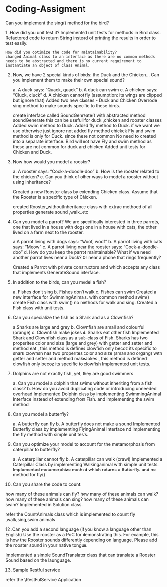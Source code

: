 # Coding-Assigment
Can you implement the sing() method for the bird?

1 .How did you unit test it?
	Implemented unit tests for methods in Bird class.
	Refactored code to return String instead of printing the results in order to test easily.
	
	How did you optimize the code for maintainability?
	changed Animal class to an interface as there are no common methods needs to be abstracted and there is no current requirement to instantiate an object of class Animal.
	
2. Now, we have 2 special kinds of birds: the Duck and the Chicken... Can you implement them to make their own special sound?

	a. A duck says: “Quack, quack”
	b. A duck can swim
	c. A chicken says: “Cluck, cluck”
	d. A chicken cannot fly (assumption: its wings are clipped but ignore that)
	Added two new classes - Duck and Chicken
    Overrode sing method to make sounds specific to these birds.
	
	create interface called SoundGenreate() with abstracted method soundGenerate this can be usefull for duck ,chicken and rooster classes
	Added swim method to Duck.
	Added fly method to Duck. if we want we use otherwise just ignore
	not added fly method chickek 
	Fly and swim method is only for Duck. since these not common  No need to created into a separate interface.
	Bird will not have Fly and swim method as these are not common for duck and chicken
	Added unit tests for Chicken and Duck.

3. Now how would you model a rooster?

	a. A rooster says: “Cock-a-doodle-doo”
	b. How is the rooster related to the chicken?
	c. Can you think of other ways to model a rooster without using inheritance?
	
	Created a new Rooster class by extending Chicken class.
	Assume that the	Rooster is a specific type of Chicken.
	
	created Rooster_withoutInheritance class with extrac methoed of  all properties generate sound ,walk..etc
	
4. Can you model a parrot? We are specifically interested in three parrots, one that lived in a house with dogs one in a house with cats, the other lived on a farm next to the rooster.

	a.A parrot living with dogs says: “Woof, woof”
	b. A parrot living with cats says: “Meow”
	c. A parrot living near the rooster says: “Cock-a-doodle-doo”
	d. How do you keep the parrot maintainable? What if we need another parrot lives near a Duck? Or near a phone that rings frequently?
	
	Created a Parrot with private constructors and  which accepts any class that implements GenerateSound interface.

5. In addition to the birds, can you model a fish?

	a. Fishes don’t sing
	b. Fishes don’t walk
	c. Fishes can swim
	Created a new interface for SwimmingAnimals. with common method swim()
	create Fish class with swim() no methods for walk and sing.
	Created a Fish class with unit tests.
	
6. Can you specialize the fish as a Shark and as a Clownfish?

	a.Sharks are large and grey
	b. Clownfish are small and colourful (orange)
	c. Clownfish make jokes
	d. Sharks eat other fish
Implemented Shark and Clownfish class as a sub-class of Fish.
Sharks has two properites color and size (large and grey) with getter and setter and method eat , this method is defined clowfish only becoz its specific to shark
clowfish has two properites color and size (small and organg) with getter and setter and method makeJokes , this method is defined clowfish only becoz its specific to clowfish
Implemented unit tests.

8. Dolphins are not exactly fish, yet, they are good swimmers

	a. Can you model a dolphin that swims without inheriting from a fish class?
	b. How do you avoid duplicating code or introducing unneeded overhead
	Implemented Dolphin class by  implementing SwimmingAnimal Interface instead of extending from Fish. and implementing the swim method
	

9. Can you model a butterfly?

	a. A butterfly can fly
	b. A butterfly does not make a sound
Implemented Butterfly class by  implementing FlyingAnimal Interface nd implementing the fly method
with simple unit tests.

10. Can you optimize your model to account for the metamorphosis from caterpillar to butterfly?

	a. A caterpillar cannot fly
	b. A caterpillar can walk (crawl)
	Implemented a Caterpillar Class by implementing Walkinganimal with simple unit tests.
	Implemented metamorphize method which returns a Butterfly. and no method for fly()
	

11. Can you share the code to count:

how many of these animals can fly?
how many of these animals can walk?
how many of these animals can sing?
how many of these animals can swim?
Implemented in Solution class.

refer the CountAnimals class which is implemented  to count fly ,walk,sing,swim animals

12 .Can you add a second language (if you know a language other than English) Use the rooster as a PoC for demonstrating this. For example, this is how the Rooster sounds differently depending on language. Please add the rooster sound in your native tongue.

Implemented a simple SoundTranslator class that can translate a Rooster Sound based on the launguage.

13. Sample Restful service

refer the \RestFulService Application

